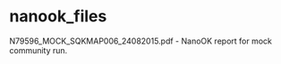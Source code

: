 nanook_files
============

N79596_MOCK_SQKMAP006_24082015.pdf - NanoOK report for mock community run.
